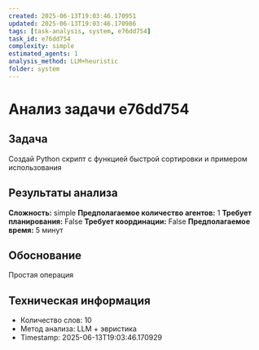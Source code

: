 ```yaml
---
created: 2025-06-13T19:03:46.170951
updated: 2025-06-13T19:03:46.170986
tags: [task-analysis, system, e76dd754]
task_id: e76dd754
complexity: simple
estimated_agents: 1
analysis_method: LLM+heuristic
folder: system
---
```


# Анализ задачи e76dd754

## Задача
Создай Python скрипт с функцией быстрой сортировки и примером использования

## Результаты анализа

**Сложность:** simple
**Предполагаемое количество агентов:** 1
**Требует планирования:** False
**Требует координации:** False
**Предполагаемое время:** 5 минут

## Обоснование
Простая операция

## Техническая информация
- Количество слов: 10
- Метод анализа: LLM + эвристика
- Timestamp: 2025-06-13T19:03:46.170929

